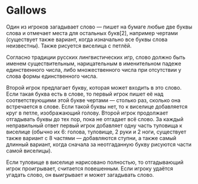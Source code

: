 # Gallows
Один из игроков загадывает слово — пишет на бумаге любые две буквы слова и отмечает места для остальных букв[2], например чертами (существует также вариант, когда изначально все буквы слова неизвестны). Также рисуется виселица с петлёй.

Согласно традиции русских лингвистических игр, слово должно быть именем существительным, нарицательным в именительном падеже единственного числа, либо множественного числа при отсутствии у слова формы единственного числа.

Второй игрок предлагает букву, которая может входить в это слово. Если такая буква есть в слове, то первый игрок пишет её над соответствующими этой букве чертами — столько раз, сколько она встречается в слове. Если такой буквы нет, то к виселице добавляется круг в петле, изображающий голову. Второй игрок продолжает отгадывать буквы до тех пор, пока не отгадает всё слово. За каждый неправильный ответ первый игрок добавляет одну часть туловища к виселице (обычно их 6: голова, туловище, 2 руки и 2 ноги, существует также вариант с 8 частями — добавляются ступни, а также самый длинный вариант, когда сначала за неотгаданную букву рисуются части самой виселицы).

Если туловище в виселице нарисовано полностью, то отгадывающий игрок проигрывает, считается повешенным. Если игроку удаётся угадать слово, он выигрывает и может загадывать слово.
